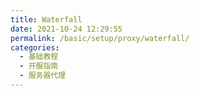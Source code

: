 ```yaml
---
title: Waterfall
date: 2021-10-24 12:29:55
permalink: /basic/setup/proxy/waterfall/
categories: 
  - 基础教程
  - 开服指南
  - 服务器代理
---
```

